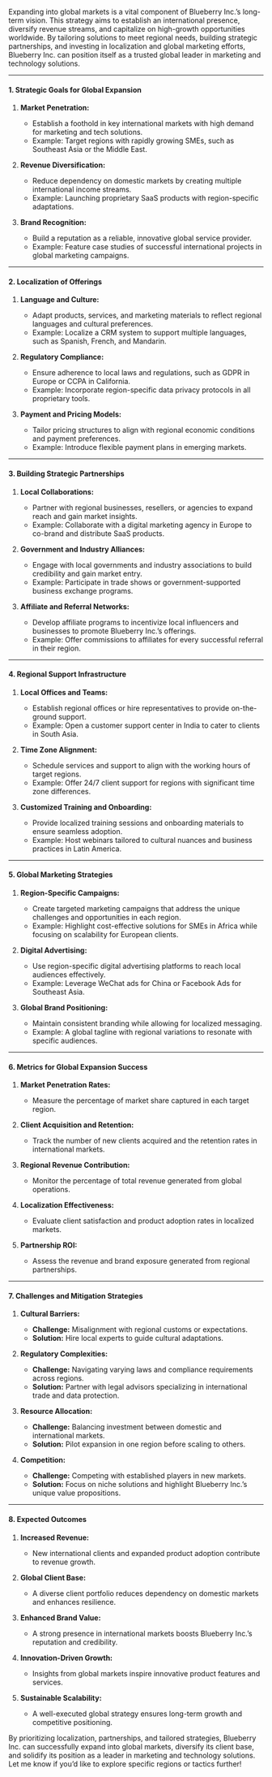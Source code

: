 
Expanding into global markets is a vital component of Blueberry Inc.’s long-term vision. This strategy aims to establish an international presence, diversify revenue streams, and capitalize on high-growth opportunities worldwide. By tailoring solutions to meet regional needs, building strategic partnerships, and investing in localization and global marketing efforts, Blueberry Inc. can position itself as a trusted global leader in marketing and technology solutions.

---

#### **1. Strategic Goals for Global Expansion**

1. **Market Penetration:**
    
    - Establish a foothold in key international markets with high demand for marketing and tech solutions.
    - Example: Target regions with rapidly growing SMEs, such as Southeast Asia or the Middle East.
2. **Revenue Diversification:**
    
    - Reduce dependency on domestic markets by creating multiple international income streams.
    - Example: Launching proprietary SaaS products with region-specific adaptations.
3. **Brand Recognition:**
    
    - Build a reputation as a reliable, innovative global service provider.
    - Example: Feature case studies of successful international projects in global marketing campaigns.

---

#### **2. Localization of Offerings**

1. **Language and Culture:**
    
    - Adapt products, services, and marketing materials to reflect regional languages and cultural preferences.
    - Example: Localize a CRM system to support multiple languages, such as Spanish, French, and Mandarin.
2. **Regulatory Compliance:**
    
    - Ensure adherence to local laws and regulations, such as GDPR in Europe or CCPA in California.
    - Example: Incorporate region-specific data privacy protocols in all proprietary tools.
3. **Payment and Pricing Models:**
    
    - Tailor pricing structures to align with regional economic conditions and payment preferences.
    - Example: Introduce flexible payment plans in emerging markets.

---

#### **3. Building Strategic Partnerships**

1. **Local Collaborations:**
    
    - Partner with regional businesses, resellers, or agencies to expand reach and gain market insights.
    - Example: Collaborate with a digital marketing agency in Europe to co-brand and distribute SaaS products.
2. **Government and Industry Alliances:**
    
    - Engage with local governments and industry associations to build credibility and gain market entry.
    - Example: Participate in trade shows or government-supported business exchange programs.
3. **Affiliate and Referral Networks:**
    
    - Develop affiliate programs to incentivize local influencers and businesses to promote Blueberry Inc.’s offerings.
    - Example: Offer commissions to affiliates for every successful referral in their region.

---

#### **4. Regional Support Infrastructure**

1. **Local Offices and Teams:**
    
    - Establish regional offices or hire representatives to provide on-the-ground support.
    - Example: Open a customer support center in India to cater to clients in South Asia.
2. **Time Zone Alignment:**
    
    - Schedule services and support to align with the working hours of target regions.
    - Example: Offer 24/7 client support for regions with significant time zone differences.
3. **Customized Training and Onboarding:**
    
    - Provide localized training sessions and onboarding materials to ensure seamless adoption.
    - Example: Host webinars tailored to cultural nuances and business practices in Latin America.

---

#### **5. Global Marketing Strategies**

1. **Region-Specific Campaigns:**
    
    - Create targeted marketing campaigns that address the unique challenges and opportunities in each region.
    - Example: Highlight cost-effective solutions for SMEs in Africa while focusing on scalability for European clients.
2. **Digital Advertising:**
    
    - Use region-specific digital advertising platforms to reach local audiences effectively.
    - Example: Leverage WeChat ads for China or Facebook Ads for Southeast Asia.
3. **Global Brand Positioning:**
    
    - Maintain consistent branding while allowing for localized messaging.
    - Example: A global tagline with regional variations to resonate with specific audiences.

---

#### **6. Metrics for Global Expansion Success**

1. **Market Penetration Rates:**
    
    - Measure the percentage of market share captured in each target region.
2. **Client Acquisition and Retention:**
    
    - Track the number of new clients acquired and the retention rates in international markets.
3. **Regional Revenue Contribution:**
    
    - Monitor the percentage of total revenue generated from global operations.
4. **Localization Effectiveness:**
    
    - Evaluate client satisfaction and product adoption rates in localized markets.
5. **Partnership ROI:**
    
    - Assess the revenue and brand exposure generated from regional partnerships.

---

#### **7. Challenges and Mitigation Strategies**

1. **Cultural Barriers:**
    
    - **Challenge:** Misalignment with regional customs or expectations.
    - **Solution:** Hire local experts to guide cultural adaptations.
2. **Regulatory Complexities:**
    
    - **Challenge:** Navigating varying laws and compliance requirements across regions.
    - **Solution:** Partner with legal advisors specializing in international trade and data protection.
3. **Resource Allocation:**
    
    - **Challenge:** Balancing investment between domestic and international markets.
    - **Solution:** Pilot expansion in one region before scaling to others.
4. **Competition:**
    
    - **Challenge:** Competing with established players in new markets.
    - **Solution:** Focus on niche solutions and highlight Blueberry Inc.’s unique value propositions.

---

#### **8. Expected Outcomes**

1. **Increased Revenue:**
    
    - New international clients and expanded product adoption contribute to revenue growth.
2. **Global Client Base:**
    
    - A diverse client portfolio reduces dependency on domestic markets and enhances resilience.
3. **Enhanced Brand Value:**
    
    - A strong presence in international markets boosts Blueberry Inc.’s reputation and credibility.
4. **Innovation-Driven Growth:**
    
    - Insights from global markets inspire innovative product features and services.
5. **Sustainable Scalability:**
    
    - A well-executed global strategy ensures long-term growth and competitive positioning.

By prioritizing localization, partnerships, and tailored strategies, Blueberry Inc. can successfully expand into global markets, diversify its client base, and solidify its position as a leader in marketing and technology solutions. Let me know if you’d like to explore specific regions or tactics further!